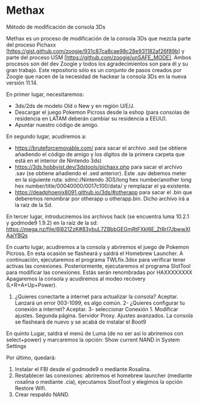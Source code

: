 # Methax
Método de modificación de consola 3Ds

Methax es un proceso de modificación de la consola 3Ds que mezcla parte del proceso Pichaxx [https://gist.github.com/zoogie/931c87ca8cae98c28e931182af26f89b] 
y parte del proceso USM [https://github.com/zoogie/unSAFE_MODE]. Ambos procesos son del dev Zoogie y todos los agradecimientos son para él y su gran trabajo. 
Este repositorio sólo es un conjunto de pasos creados por Zoogie que nacen de la necesidad de hackear la consola 3Ds en la nueva versión 11.14. 

En primer lugar, necesitaremos: 
- 3ds/2ds de modelo Old o New y en región U/E/J.
- Descargar el juego Pokemon Picross desde la eshop (para consolas de residencia en LATAM deberán cambiar su residencia a EEUU).
- Apuntar nuestro código de amigo. 

En segundo lugar, acudiremos a: 
- https://bruteforcemovable.com/ para sacar el archivo .sed (se obtiene añadiendo el código de amigo y los dígitos de la primera carpeta que está en el interior de Nintendo 3ds)
- https://3ds.hobbyist.dev/3dstools/pichaxx.php para sacar el archivo .sav (se obtiene añadiendo el .sed anterior). Este .sav debemos meter en la siguiente ruta: 
sdmc:/Nintendo 3DS/long hex number/another long hex number/title/00040000/0017c100/data/ y remplazar el ya existente. 
- https://deadphoenix8091.github.io/3ds/#otherapp para sacar el .bin que deberemos renombrar por otherapp u otherapp.bin. Dicho archivo irá a la raíz de la Sd. 

En tercer lugar, introduciremos los archivos hack (se encuentra luma 10.2.1 y godmode9 1.9.2) en la raíz de la sd: https://mega.nz/file/6l821ZzK#83ybuL7ZBbbGEGmRtFXkI6E_Zt8rI7JbwwXlAaiYBQs

En cuarto lugar, acudiremos a la consola y abriremos el juego de Pokemon Picross. En esta ocasión se flasheará y saldrá el Homebrew Launcher. 
A continuación, ejecutaremos el programa TWLfix.3dsx para verificar tener activas las conexiones.
Posteriormente, ejecutaremos el programa SlotTool para modificar las conexiones. Estás serán renombradas por HAXXXXXXXX
Apagaremos la consola y acudiremos al modeo recóvery (L+R+A+Up+Power). 
1. ¿Quieres conectarte a internet para actualizar la consola? Aceptar. Lanzará un error 003-1099, es algo común. 
2- ¿Quieres configurar tu conexión a internet? Aceptar. 
3- seleccionar Conexión 1. Modificar ajustes. Segunda página. Servidor Proxy. Ajustes avanzados. La consola se flasheará de nuevo y se acabá de instalar el Boot9

En quinto Lugar, saldrá el menú de Luma (de no ser así lo abriremos con select+power) y marcaremos la opción: Show current NAND in System Settings

Por último, quedará: 
1. Instalar el FBI desde el godmode9 o mediante Rosalina. 
2. Restablecer las conexiones: abriremos el homebrew launcher (mediante rosalina o mediante .cia), ejecutamos SlootTool y elegimos la opción Restore Wifi. 
3. Crear respaldo NAND. 
